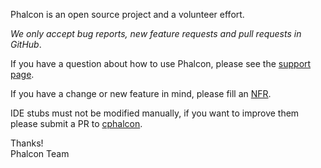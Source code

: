 Phalcon is an open source project and a volunteer effort.

*We only accept bug reports, new feature requests and pull requests in GitHub*.

If you have a question about how to use Phalcon, please see the [support page](http://phalconphp.com/support).

If you have a change or new feature in mind, please fill an [NFR](https://github.com/phalcon/cphalcon/wiki/New-Feature-Request---NFR).

IDE stubs must not be modified manually, if you want to improve them please submit a PR to [cphalcon](https://github.com/phalcon/cphalcon).

Thanks! <br />
Phalcon Team
